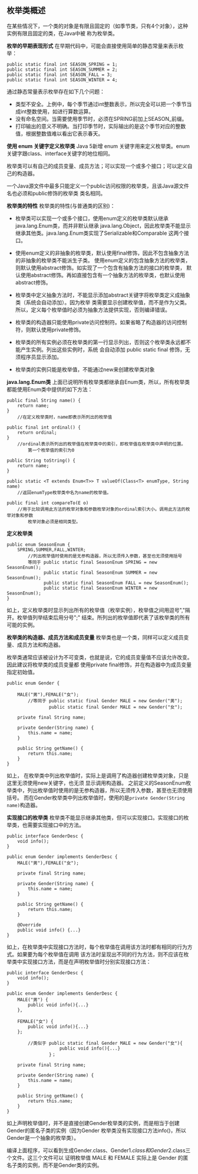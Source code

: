 ## 枚举类概述 ##
在某些情况下，一个类的对象是有限且固定的（如季节类，只有4个对象），这种实例有限且固定的类，在Java中被
称为枚举类。

**枚举的早期表现形式**
在早期代码中，可能会直接使用简单的静态常量来表示枚举：
	
	public static final int SEASON_SPRING = 1;
	public static final int SEASON_SUMMER = 2;
	public static final int SEASON_FALL = 3;
	public static final int SEASON_WINTER = 4;

通过静态常量表示枚举存在如下几个问题：
- 类型不安全。上例中，每个季节通过int整数表示，所以完全可以把一个季节当成int整数使用，如进行算数运算。
- 没有命名空间。当需要使用季节时，必须在SPRING前加上SEASON_前缀。
- 打印输出的意义不明确。当打印季节时，实际输出的是这个季节对应的整数值，根据整数值难以看出它表示春天。

**使用 enum 关键字定义枚举类**
Java 5新增 enum 关键字用来定义枚举类。enum关键字跟class、interface关键字的地位相同。

枚举类可以有自己的成员变量、成员方法；可以实现一个或多个接口；可以定义自己的构造器。

一个Java源文件中最多只能定义一个public访问权限的枚举类，且该Java源文件名也必须和public修饰的枚举类
类名相同。

**枚举类的特性**
枚举类的特性(与普通类的区别)：
- 枚举类可以实现一个或多个接口，使用enum定义的枚举类默认继承java.lang.Enum类，而并非默认继承
java.lang.Object，因此枚举类不能显示继承其他类。java.lang.Enum类实现了Serializable和Comparable
这两个接口。

- 使用enum定义的非抽象的枚举类，默认使用final修饰，因此不包含抽象方法的非抽象的枚举类不能派生子类。
使用enum定义的包含抽象方法的枚举类，则默认使用abstract修饰。如实现了一个包含有抽象方法的接口的枚举类，
默认使用abstract修饰。再如直接包含有一个抽象方法的枚举类，也默认使用abstract修饰。

- 枚举类中定义抽象方法时，不能显示添加abstract关键字将枚举类定义成抽象类（系统会自动添加）。因为枚举
类需要显示创建枚举值，而不是作为父类。所以，定义每个枚举值时必须为抽象方法提供实现，否则编译错误。

- 枚举类的构造器只能使用private访问控制符。如果省略了构造器的访问控制符，则默认使用private修饰。

- 枚举类的所有实例必须在枚举类的第一行显示列出，否则这个枚举类永远都不能产生实例。列出这些实例时，系统
会自动添加 public static final 修饰，无须程序员显示添加。

- 枚举类的实例只能是枚举值，不能通过new来创建枚举类对象


**java.lang.Enum类**
上面已说明所有枚举类都继承自Enum类，所以，所有枚举类都能使用Enum类中提供的如下方法：

	public final String name() {
        return name;
    }
		//在定义枚举类时，name即表示所列出的枚举值

	public final int ordinal() {
        return ordinal;
    }
		//ordinal表示所列出的枚举值在枚举类中的索引，即枚举值在枚举类中声明的位置。
			第一个枚举值的索引为0

	public String toString() {
        return name;
    }

	public static <T extends Enum<T>> T valueOf(Class<T> enumType, String name)
		//返回enumType枚举类中名为name的枚举值。

	public final int compareTo(E o)
		//用于比较调用此方法的枚举对象和参数枚举对象的ordinal索引大小。调用此方法的枚举对象和参数
			枚举对象必须是相同类型。

**定义枚举类**
	
	public enum SeasonEnum {
		SPRING,SUMMER,FALL,WINTER; 
			//列出枚举值时使用的是无参构造器，所以无须传入参数，甚至也无须使用括号
			等同于 public static final SeasonEnum SPRING = new SeasonEnum();
				  public static final SeasonEnum SUMMER = new SeasonEnum();
				  public static final SeasonEnum FALL = new SeasonEnum();
				  public static final SeasonEnum WINTER = new SeasonEnum();
	}

如上，定义枚举类时显示列出所有的枚举值（枚举实例），枚举值之间用逗号","隔开。枚举值列举结束后用分号";"
结束。所列出的枚举值即代表了该枚举类的所有可能的实例。

**枚举类的构造器、成员方法和成员变量**
枚举类也是一个类，同样可以定义成员变量、成员方法和构造器。

枚举类通常应该被设计为不可变类，也就是说，它的成员变量值不应该允许改变。因此建议将枚举类的成员变量都
使用private final修饰，并在构造器中为成员变量指定初始值。

	public enum Gender {

		MALE("男"),FEMALE("女");  
			//等同于 public static final Gender MALE = new Gender("男");
				    public static final Gender MALE = new Gender("女");

		private final String name;

		private Gender(String name) {
			this.name = name;
		}

		public String getName() {	
			return this.name;
		}
	}

如上， 在枚举类中列出枚举值时，实际上是调用了构造器创建枚举类对象，只是这里无须使用new关键字，也无须
显示调用构造器。
之前定义的SeasonEnum枚举类中，列出枚举值时使用的是无参构造器，所以无须传入参数，甚至也无须使用括号。
而在Gender枚举类中列出枚举值时，使用的是`private Gender(String name)`构造器。

**实现接口的枚举类**
枚举类不能显示继承其他类，但可以实现接口。实现接口的枚举类，也需要实现接口中的方法。

	public interface GenderDesc {
		void info();
	}

	public enum Gender implements GenderDesc {
		MALE("男"),FEMALE("女");  

		private final String name;

		private Gender(String name) {
			this.name = name;
		}

		public String getName() {	
			return this.name;
		}

		@Override
		public void info() {...}
	}

如上，在枚举类中实现接口方法时，每个枚举值在调用该方法时都有相同的行为方式。如果要为每个枚举值在调用
该方法时呈现出不同的行为方法，则不应该在枚举类中实现接口方法，而是在声明枚举值时分别实现接口方法：

	public interface GenderDesc {
		void info();
	}

	public enum Gender implements GenderDesc {
		MALE("男") {
			public void info(){...}
		},

		FEMALE("女") {
			public void info(){...}
		};  

			//类似于 public static final Gender MALE = new Gender("女"){
						public void info(){...}
					}；

		private final String name;

		private Gender(String name) {
			this.name = name;
		}

		public String getName() {	
			return this.name;
		}
	}

如上声明枚举值时，并不是直接创建Gender枚举类的实例，而是相当于创建Gender的匿名子类的实例（因为Gender
枚举类没有实现接口方法info()，所以Gender是一个抽象的枚举类）。

编译上面程序，可以看到生成Gender.class、Gender$1.class和Gender$2.class三个文件。这三个文件可以
证明枚举值 MALE 和 FEMALE 实际上是 Gender 的匿名子类的实例，而不是Gender类的实例。